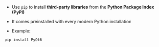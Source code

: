 - Use `pip` to install **third-party libraries** from the **Python Package Index (PyPI)**
- It comes preinstalled with every modern Python installation

- Example:

```shell
pip install PyQt6
```
